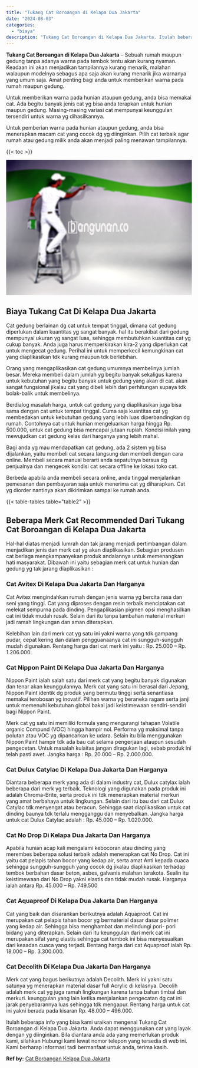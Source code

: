 ```yaml
---
title: "Tukang Cat Boroangan di Kelapa Dua Jakarta"
date: "2024-08-03"
categories: 
  - "biaya"
description: "Tukang Cat Boroangan di Kelapa Dua Jakarta. Itulah beberapa info yang bisa kami uraikan mengenai Tukang Cat Boroangan di Kelapa Dua Jakarta. Anda dapat mengg..."
---
```


**Tukang Cat Boroangan di Kelapa Dua Jakarta** – Sebuah rumah maupun gedung tanpa adanya warna pada tembok tentu akan kurang nyaman. Keadaan ini akan menjadikan tampilannya kurang menarik, malahan walaupun modelnya sebagus apa saja akan kurang menarik jika warnanya yang umum saja. Amat penting bagi anda untuk memberikan warna pada rumah maupun gedung.

Untuk memberikan warna pada hunian ataupun gedung, anda bisa memakai cat. Ada begitu banyak jenis cat yg bisa anda terapkan untuk hunian maupun gedung. Masing-masing variasi cat mempunyai keunggulan tersendiri untuk warna yg dihasilkannya.

Untuk pemberian warna pada hunian ataupun gedung, anda bisa menerapkan macam cat yang cocok dg yg diinginkan. Pilih cat terbaik agar rumah atau gedung milik anda akan menjadi paling menawan tampilannya.

{{< toc >}}

![Tukang Cat Boroangan di Kelapa Dua Jakarta](/images/jasa-cat-murah15.png)

## Biaya Tukang Cat Di Kelapa Dua Jakarta

Cat gedung berlainan dg cat untuk tempat tinggal, dimana cat gedung diperlukan dalam kuantitas yg sangat banyak. hal itu berakibat dari gedung mempunyai ukuran yg sangat luas, sehingga membutuhkan kuantitas cat yg cukup banyak. Anda juga harus memperkirakan kira-2 yang diperlukan cat untuk mengecat gedung. Perihal ini untuk memperkecil kemungkinan cat yang diaplikasikan tdk kurang maupun tdk berlebihan.

Orang yang mengaplikasikan cat gedung umumnya membelinya jumlah besar. Mereka membeli dalam jumlah yg begitu banyak sekaligus karena untuk kebutuhan yang begitu banyak untuk gedung yang akan di cat. akan sangat fungsional jikalau cat yang dibeli lebih dari perhitungan supaya tdk bolak-balik untuk membelinya.

Berdialog masalah harga, untuk cat gedung yang diaplikasikan juga bisa sama dengan cat untuk tempat tinggal. Cuma saja kuantitas cat yg membedakan untuk kebutuhan gedung yang lebih luas diperbandingkan dg rumah. Contohnya cat untuk hunian mengeluarkan harga hingga Rp. 500.000, untuk cat gedung bisa mencapai jutaan rupiah. Kondisi inilah yang mewujudkan cat gedung kelas dari harganya yang lebih mahal.

Bagi anda yg mau mendapatkan cat gedung, ada 2 sistem yg bisa dijalankan, yaitu membeli cat secara langsung dan membeli dengan cara online. Membeli secara manual berarti anda sepatutnya bersua dg penjualnya dan mengecek kondisi cat secara offline ke lokasi toko cat.

Berbeda apabila anda membeli secara online, anda tinggal menjalankan pemesanan dan pembayaran saja untuk menerima cat yg diharapkan. Cat yg diorder nantinya akan dikirimkan sampai ke rumah anda.

{{< table-tables table="table2" >}}

## Beberapa Merk Cat Recommended Dari Tukang Cat Boroangan di Kelapa Dua Jakarta

Hal-hal diatas menjadi lumrah dan tak jarang menjadi pertimbangan dalam menjadikan jenis dan merk cat yg akan diaplikasikan. Sebagian produsen cat berlaga mengkampanyekan produk andalannya untuk memenangkan hati masyarakat. Dibawah ini yaitu sebagian merk cat untuk hunian dan gedung yg tak jarang diaplikasikan :

### Cat Avitex Di Kelapa Dua Jakarta Dan Harganya

Cat Avitex mengindahkan rumah dengan jenis warna yg bercita rasa dan seni yang tinggi. Cat yang diproses dengan resin terbaik menciptakan cat melekat sempurna pada dinding. Pengaplikasian pigmen opsi menghasilkan cat ini tidak mudah rusak. Selain dari itu tanpa tambahan material merkuri jadi ramah lingkungan dan aman diterapkan.

Kelebihan lain dari merk cat yg satu ini yakni warna yang tdk gampang pudar, cepat kering dan dalam pengguanaanya cat ini sungguh-sungguh mudah digunakan. Rentang harga dari cat merk ini yaitu : Rp. 25.000 – Rp. 1.206.000.

### Cat Nippon Paint Di Kelapa Dua Jakarta Dan Harganya

Nippon Paint ialah salah satu dari merk cat yang begitu banyak digunakan dan tenar akan keunggulannya. Merk cat yang satu ini berasal dari Jepang, Nippon Paint identik dg produk yang bermutu tinggi serta senantiasa memakai terobosan yg inovatif. Pilihan warna yg beraneka ragam serta janji untuk memenuhi kebutuhan global bakal jadi keistimewaan sendiri-sendiri bagi Nippon Paint.

Merk cat yg satu ini memiliki formula yang mengurangi tahapan Volatile organic Compund (VOC) hingga hampir nol. Performa yg maksimal tanpa polutan atau VOC yg dipancarkan ke udara. Selain itu bila menggunakan Nippon Paint hampir tdk ada bau cat selama pengerjaan ataupun sesudah pengecetan. Untuk masalah kulaitas jangan diragukan lagi, sebab produk ini telah pasti awet. Jangka harga : Rp. 20.000 – Rp. 2.000.000.

### Cat Dulux Catylac Di Kelapa Dua Jakarta Dan Harganya

Diantara beberapa merk yang ada di dalam industry cat, Dulux catylax ialah beberapa dari merk yg terbaik. Teknologi yang digunakan pada produk ini adalah Chroma-Brite, serta produk ini tdk menerapkan material merkuri yang amat berbahaya untuk lingkungan. Selain dari itu bau dari cat Dulux Catylac tdk menyengat atau beracun. Sehingga saat diaplikasikan untuk cat dinding baunya tdk terlalu mengganggu dan menyebalkan. Jangka harga untuk cat Dulux Catylac adalah : Rp. 45.000 – Rp. 1.020.000.

### Cat No Drop Di Kelapa Dua Jakarta Dan Harganya

Apabila hunian acap kali mengalami kebocoran atau dinding yang merembes beberapa solusi terbaik adalah menerapkan cat No Drop. Cat ini yaitu cat pelapis tahan bocor yang kedap air, serta amat Anti kepada cuaca sehingga sungguh-sungguh yang cocok dg jikalau diaplikasikan terhadap tembok berbahan dasar beton, asbes, galvanis malahan terakota. Sealin itu keistimewaan dari No Drop yakni elastis dan tidak mudah rusak. Harganya ialah antara Rp. 45.000 – Rp. 749.500

### Cat Aquaproof Di Kelapa Dua Jakarta Dan Harganya

Cat yang baik dan disarankan berikutnya adalah Aquaproof. Cat ini merupakan cat pelapis tahan bocor yg bermaterial dasar dasar polimer yang kedap air. Sehingga bisa menghambat dan melindungi pori- pori bidang yang diterapkan. Selain dari itu keunggulan dari merk cat ini merupakan sifat yang elastis sehingga cat tembok ini bisa menyesuaikan dari keaadan cuaca yang terjadi. Bentang harga dari cat Aquaproof ialah Rp. 18.000 – Rp. 3.300.000.

### Cat Decolith Di Kelapa Dua Jakarta Dan Harganya

Merk cat yang bagus berikutnya adalah Decolith. Merk ini yakni satu satunya yg menerapkan material dasar full Acrylic di kelasnya. Decolih adalah merk cat yg juga ramah lingkungan karena tanpa bahan timbal dan merkuri. keunggulan yang lain ketika menjalankan pengecatan dg cat ini jarak penyebarannya luas sehingga tdk mengapur. Rentang harga untuk cat ini yakni berada pada kisaran Rp. 48.000 – 496.000.

Itulah beberapa info yang bisa kami uraikan mengenai Tukang Cat Boroangan di Kelapa Dua Jakarta. Anda dapat menggunakan cat yang layak dengan yg diinginkan. Bila diantara anda ada yang memerlukan produk kami, silahkan Hubungi kami lewat nomor telepon yang tersedia di web ini. Kami berharap informasi tadi bermanfaat untuk anda, terima kasih.

**Ref by:** [Cat Boroangan Kelapa Dua Jakarta](https://id.wikipedia.org/wiki/Cat)
